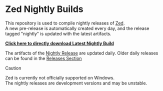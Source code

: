# Zed Nightly Builds

This repository is used to compile nightly releases of [Zed](https://github.com/zed-industries/zed).  
A new pre-release is automatically created every day, and the release tagged "nightly" is updated with the latest artifacts.

<p align="left"><b><a href="https://github.com/a-mnich/zed-build/releases/download/nightly/Zed.exe">Click here to directly download Latest Nightly Build</a></b></p>

The artifacts of the [Nightly Release](https://github.com/IhrRepository/zed-build/releases/tag/nightly) are updated daily.
Older daily releases can be found in the [Releases Section](https://github.com/IhrRepository/zed-build/releases)


> [!CAUTION]
> Zed is currently not officially supported on Windows.  
> The nightly releases are development versions and may be unstable.  